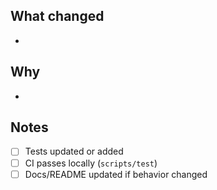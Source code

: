 ## What changed
- 

## Why
- 

## Notes
- [ ] Tests updated or added
- [ ] CI passes locally (`scripts/test`)
- [ ] Docs/README updated if behavior changed
